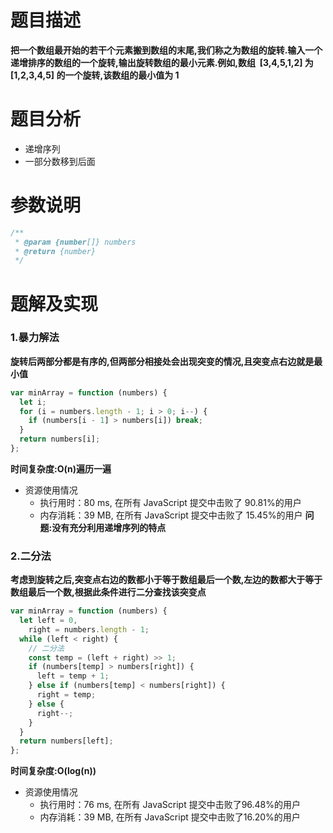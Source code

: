 # 题目描述

**把一个数组最开始的若干个元素搬到数组的末尾,我们称之为数组的旋转.输入一个递增排序的数组的一个旋转,输出旋转数组的最小元素.例如,数组  [3,4,5,1,2] 为 [1,2,3,4,5] 的一个旋转,该数组的最小值为 1**

# 题目分析

- 递增序列
- 一部分数移到后面

# 参数说明

```js
/**
 * @param {number[]} numbers
 * @return {number}
 */
```

# 题解及实现

### 1.暴力解法

**旋转后两部分都是有序的,但两部分相接处会出现突变的情况,且突变点右边就是最小值**

```js
var minArray = function (numbers) {
  let i;
  for (i = numbers.length - 1; i > 0; i--) {
    if (numbers[i - 1] > numbers[i]) break;
  }
  return numbers[i];
};
```

**时间复杂度:O(n)遍历一遍**

- 资源使用情况
  - 执行用时：80 ms, 在所有 JavaScript 提交中击败了 90.81%的用户
  - 内存消耗：39 MB, 在所有 JavaScript 提交中击败了 15.45%的用户
    **问题:没有充分利用递增序列的特点**

### 2.二分法

**考虑到旋转之后,突变点右边的数都小于等于数组最后一个数,左边的数都大于等于数组最后一个数,根据此条件进行二分查找该突变点**

```js
var minArray = function (numbers) {
  let left = 0,
    right = numbers.length - 1;
  while (left < right) {
    // 二分法
    const temp = (left + right) >> 1;
    if (numbers[temp] > numbers[right]) {
      left = temp + 1;
    } else if (numbers[temp] < numbers[right]) {
      right = temp;
    } else {
      right--;
    }
  }
  return numbers[left];
};
```

**时间复杂度:O(log(n))**
- 资源使用情况
  + 执行用时：76 ms, 在所有 JavaScript 提交中击败了96.48%的用户
  + 内存消耗：39 MB, 在所有 JavaScript 提交中击败了16.20%的用户